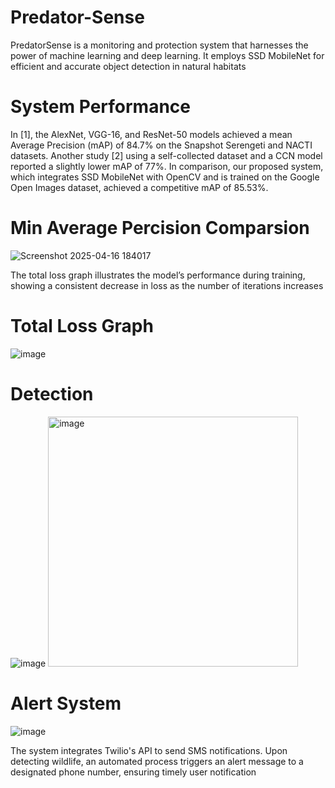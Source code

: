 # Predator-Sense
PredatorSense is a monitoring and protection system that harnesses the power of machine learning and deep learning. It employs SSD MobileNet for efficient and accurate object detection in natural habitats
# System Performance
In [1], the AlexNet, VGG-16, and ResNet-50 models achieved a mean Average Precision (mAP) of 84.7% on the Snapshot Serengeti and NACTI datasets. Another study [2] using a self-collected dataset and a CCN model reported a slightly lower mAP of 77%. In comparison, our proposed system, which integrates SSD MobileNet with OpenCV and is trained on the Google Open Images dataset, achieved a competitive mAP of 85.53%.
# Min Average Percision Comparsion
![Screenshot 2025-04-16 184017](https://github.com/user-attachments/assets/698cfb08-c2b9-4655-9619-c939bec975e9) 

The total loss graph illustrates the model’s performance during training, showing a consistent decrease in loss as the number of iterations increases
# Total Loss Graph
![image](https://github.com/user-attachments/assets/b1013bf3-7b12-4b8a-a0cc-b4f802034a19) 
# Detection
![image](https://github.com/user-attachments/assets/10565279-b2e0-4348-a8cb-b0861ff279fd) <img src="https://github.com/user-attachments/assets/c2916e34-b6ac-4a7d-a3f2-4bcb766ac7b8" alt="image" width="400"/>



# Alert System
![image](https://github.com/user-attachments/assets/fee6ac1b-9749-4f5e-bb1e-d12b19615d41)

The system integrates Twilio's API to send SMS notifications. Upon detecting wildlife, an automated process triggers an alert message to a designated phone number, ensuring timely user notification
